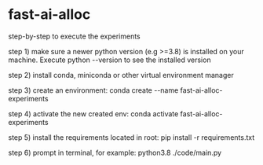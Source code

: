 # fast-ai-alloc
step-by-step to execute the experiments


step 1) make sure a newer python version (e.g >=3.8) is installed on your machine. Execute python --version to see the installed version

step 2) install conda, miniconda or other virtual environment manager

step 3) create an environment: conda create --name fast-ai-alloc-experiments

step 4) activate the new created env: conda activate fast-ai-alloc-experiments

step 5) install the requirements located in root: pip install -r requirements.txt

step 6) prompt in terminal, for example: python3.8 ./code/main.py

